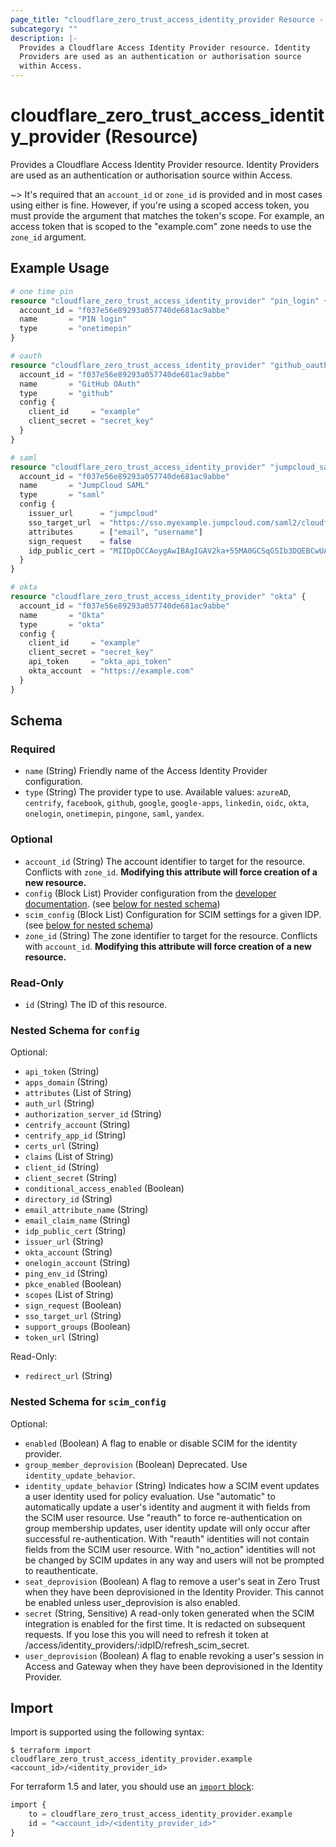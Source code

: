```yaml
---
page_title: "cloudflare_zero_trust_access_identity_provider Resource - Cloudflare"
subcategory: ""
description: |-
  Provides a Cloudflare Access Identity Provider resource. Identity
  Providers are used as an authentication or authorisation source
  within Access.
---
```


# cloudflare_zero_trust_access_identity_provider (Resource)

Provides a Cloudflare Access Identity Provider resource. Identity
Providers are used as an authentication or authorisation source
within Access.

~> It's required that an `account_id` or `zone_id` is provided and in
   most cases using either is fine. However, if you're using a scoped
   access token, you must provide the argument that matches the token's
   scope. For example, an access token that is scoped to the "example.com"
   zone needs to use the `zone_id` argument.

## Example Usage

```terraform
# one time pin
resource "cloudflare_zero_trust_access_identity_provider" "pin_login" {
  account_id = "f037e56e89293a057740de681ac9abbe"
  name       = "PIN login"
  type       = "onetimepin"
}

# oauth
resource "cloudflare_zero_trust_access_identity_provider" "github_oauth" {
  account_id = "f037e56e89293a057740de681ac9abbe"
  name       = "GitHub OAuth"
  type       = "github"
  config {
    client_id     = "example"
    client_secret = "secret_key"
  }
}

# saml
resource "cloudflare_zero_trust_access_identity_provider" "jumpcloud_saml" {
  account_id = "f037e56e89293a057740de681ac9abbe"
  name       = "JumpCloud SAML"
  type       = "saml"
  config {
    issuer_url      = "jumpcloud"
    sso_target_url  = "https://sso.myexample.jumpcloud.com/saml2/cloudflareaccess"
    attributes      = ["email", "username"]
    sign_request    = false
    idp_public_cert = "MIIDpDCCAoygAwIBAgIGAV2ka+55MA0GCSqGSIb3DQEBCwUAMIGSMQswCQ...GF/Q2/MHadws97cZg\nuTnQyuOqPuHbnN83d/2l1NSYKCbHt24o"
  }
}

# okta
resource "cloudflare_zero_trust_access_identity_provider" "okta" {
  account_id = "f037e56e89293a057740de681ac9abbe"
  name       = "Okta"
  type       = "okta"
  config {
    client_id     = "example"
    client_secret = "secret_key"
    api_token     = "okta_api_token"
    okta_account  = "https://example.com"
  }
}
```
<!-- schema generated by tfplugindocs -->
## Schema

### Required

- `name` (String) Friendly name of the Access Identity Provider configuration.
- `type` (String) The provider type to use. Available values: `azureAD`, `centrify`, `facebook`, `github`, `google`, `google-apps`, `linkedin`, `oidc`, `okta`, `onelogin`, `onetimepin`, `pingone`, `saml`, `yandex`.

### Optional

- `account_id` (String) The account identifier to target for the resource. Conflicts with `zone_id`. **Modifying this attribute will force creation of a new resource.**
- `config` (Block List) Provider configuration from the [developer documentation](https://developers.cloudflare.com/access/configuring-identity-providers/). (see [below for nested schema](#nestedblock--config))
- `scim_config` (Block List) Configuration for SCIM settings for a given IDP. (see [below for nested schema](#nestedblock--scim_config))
- `zone_id` (String) The zone identifier to target for the resource. Conflicts with `account_id`. **Modifying this attribute will force creation of a new resource.**

### Read-Only

- `id` (String) The ID of this resource.

<a id="nestedblock--config"></a>
### Nested Schema for `config`

Optional:

- `api_token` (String)
- `apps_domain` (String)
- `attributes` (List of String)
- `auth_url` (String)
- `authorization_server_id` (String)
- `centrify_account` (String)
- `centrify_app_id` (String)
- `certs_url` (String)
- `claims` (List of String)
- `client_id` (String)
- `client_secret` (String)
- `conditional_access_enabled` (Boolean)
- `directory_id` (String)
- `email_attribute_name` (String)
- `email_claim_name` (String)
- `idp_public_cert` (String)
- `issuer_url` (String)
- `okta_account` (String)
- `onelogin_account` (String)
- `ping_env_id` (String)
- `pkce_enabled` (Boolean)
- `scopes` (List of String)
- `sign_request` (Boolean)
- `sso_target_url` (String)
- `support_groups` (Boolean)
- `token_url` (String)

Read-Only:

- `redirect_url` (String)


<a id="nestedblock--scim_config"></a>
### Nested Schema for `scim_config`

Optional:

- `enabled` (Boolean) A flag to enable or disable SCIM for the identity provider.
- `group_member_deprovision` (Boolean) Deprecated. Use `identity_update_behavior`.
- `identity_update_behavior` (String) Indicates how a SCIM event updates a user identity used for policy evaluation. Use "automatic" to automatically update a user's identity and augment it with fields from the SCIM user resource. Use "reauth" to force re-authentication on group membership updates, user identity update will only occur after successful re-authentication. With "reauth" identities will not contain fields from the SCIM user resource. With "no_action" identities will not be changed by SCIM updates in any way and users will not be prompted to reauthenticate.
- `seat_deprovision` (Boolean) A flag to remove a user's seat in Zero Trust when they have been deprovisioned in the Identity Provider.  This cannot be enabled unless user_deprovision is also enabled.
- `secret` (String, Sensitive) A read-only token generated when the SCIM integration is enabled for the first time.  It is redacted on subsequent requests.  If you lose this you will need to refresh it token at /access/identity_providers/:idpID/refresh_scim_secret.
- `user_deprovision` (Boolean) A flag to enable revoking a user's session in Access and Gateway when they have been deprovisioned in the Identity Provider.

## Import

Import is supported using the following syntax:

```shell
$ terraform import cloudflare_zero_trust_access_identity_provider.example <account_id>/<identity_provider_id>
```

For terraform 1.5 and later, you should use an [`import` block](https://developer.hashicorp.com/terraform/language/import):
```terraform
import {
    to = cloudflare_zero_trust_access_identity_provider.example
    id = "<account_id>/<identity_provider_id>"
}
```
